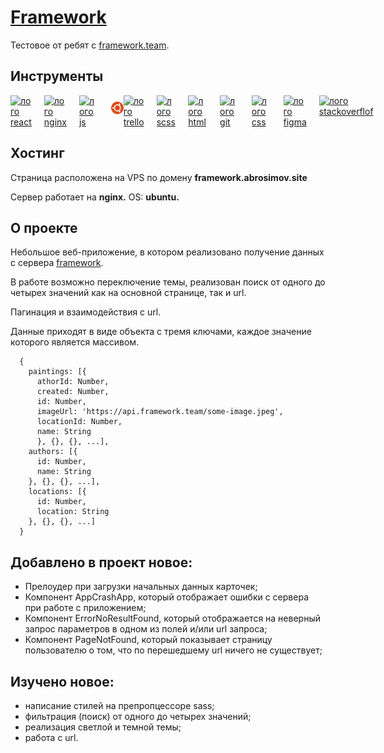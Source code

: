 # [Framework](https://framework.abrosimov.site)
Тестовое от ребят с [framework.team](https://framework.team).

## Инструменты
<div>
  <nav style='display: flex'>
    <a
      href='https://ru.reactjs.org/'
      style='cursor: pointer'
      target='_blank'
    >
      <img 
        style='width: 45px; height: 40px; object-fit: contain; margin-right: 20px' 
        src='https://upload.wikimedia.org/wikipedia/commons/thumb/a/a7/React-icon.svg/640px-React-icon.svg.png' 
        alt='лого react'
        />
    </a>
    <a
      href='https://nginx.org/ru/'
      style='cursor: pointer'
      target='_blank'
    >
      <img 
        style='width: 45px; height: 40px; object-fit: contain; margin-right: 20px' 
        src='https://w7.pngwing.com/pngs/262/242/png-transparent-nginx-phusion-passenger-application-software-proxy-server-reverse-proxy-creativo-logo-de-marca-angle-text-trademark.png' 
        alt='лого nginx' />
    </a>
    <a
      href='https://learn.javascript.ru/'
      style='cursor: pointer'
      target='_blank'
    >
      <img 
        style='width: 45px; height: 40px; object-fit: contain; margin-right: 20px' 
        src='https://www.nicepng.com/png/detail/80-803587_png-file-svg-javascript.png' 
        alt='лого js' />
    </a>
    <a
      href='https://ubuntu.ru/doku.php'
      style='cursor: pointer'
      target='_blank'
    >
      <img 
        style='width: 45px; height: 40px; object-fit: contain; margin-right: 20px' 
        src='https://raw.githubusercontent.com/docker-library/docs/01c12653951b2fe592c1f93a13b4e289ada0e3a1/ubuntu/logo.png' 
        alt='лого ubuntu' />
    </a>
        <a
      href='https://trello.com/b/7TQMXPqM/teamwork'
      style='cursor: pointer'
      target='_blank'
    >
      <img 
        style='width: 45px; height: 40px; object-fit: contain; margin-right: 20px' 
        src='https://cdn.iconscout.com/icon/free/png-256/trello-9-722650.png' 
        alt='лого trello' />
    </a>
    <a
      href='https://sass-scss.ru/'
      style='cursor: pointer'
      target='_blank'
    >
      <img 
        style='width: 45px; height: 40px; object-fit: contain; margin-right: 20px' 
        src='https://vanseodesign.com/blog/wp-content/uploads/2015/09/sass-logo-2.png' 
        alt='лого scss' />
    </a>
    <a
      href='https://www.w3schools.com/html/'
      style='cursor: pointer'
      target='_blank'
    >
      <img 
        style='width: 45px; height: 40px; object-fit: contain; margin-right: 20px' 
        src='https://webref.ru/assets/images/book/html5.png' 
        alt='лого html' />
    </a>
    <a
      href='https://git-scm.com/'
      style='cursor: pointer'
      target='_blank'
    >
      <img 
        style='width: 45px; height: 40px; object-fit: contain; margin-right: 20px' 
        src='https://git-scm.com/images/logos/downloads/Git-Icon-1788C.png' 
        alt='лого git' />
    </a>
    <a
      href='https://www.w3schools.com/css/'
      style='cursor: pointer'
      target='_blank'
    >
      <img 
        style='width: 45px; height: 40px; object-fit: contain; margin-right: 20px' 
        src='https://encrypted-tbn0.gstatic.com/images?q=tbn:ANd9GcRjK60Fd1shaOG5Glq2toJyChKNGP9Ocmm4PC_r27rEB0XzDQrSgOUpIDHjOZriA-lZkS0&usqp=CAU' 
        alt='лого css' />
    </a>
    <a
      href='https://www.figma.com/file/5ywfxEN6622vwgnyFBq880/FWT-Front-end-%D0%A2%D0%B5%D1%81%D1%82%D0%BE%D0%B2%D0%BE%D0%B5-%D0%B7%D0%B0%D0%B4%D0%B0%D0%BD%D0%B8%D0%B5-(Copy)?node-id=8368%3A531'
      style='cursor: pointer'
      target='_blank'
    >
      <img 
        style='width: 45px; height: 40px; object-fit: contain; margin-right: 20px' 
        src='https://upload.wikimedia.org/wikipedia/commons/thumb/a/ad/Figma-1-logo.png/640px-Figma-1-logo.png' 
        alt='лого figma' />
    </a>
    <a
      href='https://ru.stackoverflow.com/'
      style='cursor: pointer'
      target='_blank'
    >
      <img 
        style='width: 45px; height: 40px; object-fit: contain; margin-right: 20px' 
        src='https://encrypted-tbn0.gstatic.com/images?q=tbn:ANd9GcR_Sz_b0DT-gRXj4YTyFs5oJ8OmqyJsR0BsjbLar5XBWVCUBNHRGoOkd7wTe-7iEjsqIHk&usqp=CAU' 
        alt='лого stackoverflof' />
    </a>
  </nav>
</div>


## Хостинг
Страница расположена на VPS по домену **framework.abrosimov.site**

Cервер работает на **nginx.** OS: **ubuntu.** 
## О проекте
Небольшое веб-приложение, в котором реализовано получение данных с сервера  [framework](https://test-front.framework.team/api-docs/). 

В работе возможно переключение темы, реализован поиск от одного до четырех значений как на основной странице, так и url. 

Пагинация и взаимодействия с url.

Данные приходят в виде объекта с тремя ключами, каждое значение которого является массивом.

      {
        paintings: [{
          athorId: Number,
          created: Number,
          id: Number,
          imageUrl: 'https://api.framework.team/some-image.jpeg',
          locationId: Number,
          name: String
          }, {}, {}, ...],
        authors: [{
          id: Number,
          name: String
        }, {}, {}, ...],
        locations: [{
          id: Number,
          location: String
        }, {}, {}, ...]
      }


## Добавлено в проект новое:
* Прелоудер при загрузки начальных данных карточек;
* Компонент AppCrashApp, который отображает ошибки с сервера при работе с приложением;
* Компонент ErrorNoResultFound, который отображается на неверный запрос параметров в одном из полей и/или url запроса;
* Компонент PageNotFound, который показывает страницу пользователю о том, что по перешедшему url ничего не существует;

## Изучено новое:
* написание стилей на препропцессоре sass;
* фильтрация (поиск) от одного до четырех значений;
* реализация светлой и темной темы;
* работа с url.